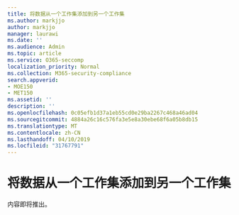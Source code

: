 ```yaml
---
title: 将数据从一个工作集添加到另一个工作集
ms.author: markjjo
author: markjjo
manager: laurawi
ms.date: ''
ms.audience: Admin
ms.topic: article
ms.service: O365-seccomp
localization_priority: Normal
ms.collection: M365-security-compliance
search.appverid:
- MOE150
- MET150
ms.assetid: ''
description: ''
ms.openlocfilehash: 0c05efb1d37a1eb55cd0e29ba2267c468a46ad04
ms.sourcegitcommit: 4884a26c16c576fa3e5e8a30ebe68f6a05b8db15
ms.translationtype: MT
ms.contentlocale: zh-CN
ms.lasthandoff: 04/10/2019
ms.locfileid: "31767791"
---
```

# <a name="add-data-from-one-working-set-to-another-working-set"></a>将数据从一个工作集添加到另一个工作集

内容即将推出。